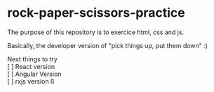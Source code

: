 # rock-paper-scissors-practice

The purpose of this repository is to exercice html, css and js.

Basically, the developer version of "pick things up, put them down" :)

Next things to try  
[ ] React version  
[ ] Angular Version  
[ ] rxjs version
ß
